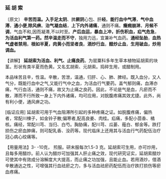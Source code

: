 ### 延  胡   索

〔原文〕  **辛苦而温。入手足太阴**、脾**厥阴**心包、肝**经**。**能行血中气滞**，**气中血滞**，**通小便**,**除风痹**。**治气凝血结**，**上下内外诸痛**，通则不痛。**癥瘕崩淋**，**月候不调**，气血不和,因而凝滞,不以时至。**产后血运，暴血上冲，折伤积血，疝气危急**，**为活血利气第一药。然辛温走而不守**，独用力迅，宜兼补气血药。**通经坠胎**，**血热气虚者禁用**。**根如半夏，肉黄小而坚者良**。**酒炒行血**，**醋炒止血**，**生用破血，炒用调血。**

【讲解】 **延胡索为活血、利气、止痛良药**。为罂粟科多年生草本植物延胡索的块茎。形状有类半夏而色黄。又名玄胡索、元胡索。捣碎生用，或醋制用。

本品味苦且辛，性温。辛散，苦泄，温通，归肝、心、肺、脾经。既入血分，又人气分，既能行血中之气,又能行气中之血，为活血行气要药。盖气郁则痛，血滞亦痛，气行血活，通则不痛，故又为止痛之良药。因此，不论是气是血，凡瘀而不散，滞而不行所致一身上下内外诸痛，均可应用，对脘腹疼痛其效尤捷。此外，尚有利小便，通风痹之功。

[临证应用] 延胡索可用于气血阻滞所引起的多种疼痛之证。如脘腹疼痛，偏热者，常配川楝子，如金铃子散;偏寒者,配高良姜、肉桂。疝痛，多配小茴香、橘核。痛经，常配川芎、当归、白芍。胸胁痛，配川芎、瓜蒌、薤白、郁金等。跌打损伤之瘀血肿痛，则可配乳香、没药等。现代临床上还用其与活血行气药配伍治疗冠心病心绞痛等。

【用量用法】3- -10克， 煎服。研末服每次1.5-3 克。延胡索可生用，亦可炒用，且每多用醋炒。前人认为醋炒可加强其人肝止痛之效，现代研究证实，延胡索醋炒可使其中有效成分溶解度大大提高，而止痛之功加强，且能止血。若用酒炒，借酒辛散通达之性，可增强其行血祛瘀之力，多与活血祛瘀药配伍而治疗跌打损伤等瘀血疼痛。

